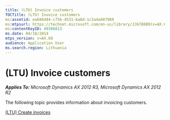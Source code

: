 ```yaml
---
title: (LTU) Invoice customers
TOCTitle: (LTU) Invoice customers
ms:assetid: ea684484-c75b-4531-ba8d-1c3a4a687960
ms:mtpsurl: https://technet.microsoft.com/en-us/library/JJ678089(v=AX.60)
ms:contentKeyID: 49386813
ms.date: 04/18/2014
mtps_version: v=AX.60
audience: Application User
ms.search.region: Lithuania
---
```


# (LTU) Invoice customers 


_**Applies To:** Microsoft Dynamics AX 2012 R3, Microsoft Dynamics AX 2012 R2_

The following topic provides information about invoicing customers.

[(LTU) Create invoices](ltu-create-invoices.md)

  


